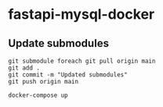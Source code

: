 # fastapi-mysql-docker

## Update submodules
```git
git submodule foreach git pull origin main
git add .
git commit -m "Updated submodules"
git push origin main
```

```sh
docker-compose up
```

